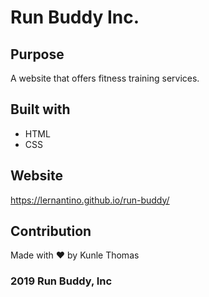 # Run Buddy Inc. 

## Purpose
A website that offers fitness training services.

## Built with 
* HTML
* CSS

## Website 
https://lernantino.github.io/run-buddy/

## Contribution
Made with &#10084;&#65039; by Kunle Thomas 

### 2019 Run Buddy, Inc
